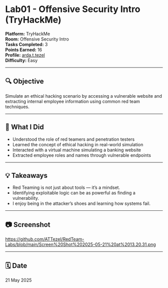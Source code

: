 # Lab01 - Offensive Security Intro (TryHackMe)

**Platform:** TryHackMe  
**Room:** Offensive Security Intro  
**Tasks Completed:** 3  
**Points Earned:** 16  
**Profile:** [arda.t.tezel](https://tryhackme.com/p/arda.t.tezel)  
**Difficulty:** Easy

---

## 🔍 Objective

Simulate an ethical hacking scenario by accessing a vulnerable website and extracting internal employee information using common red team techniques.

---

## 🧠 What I Did

- Understood the role of red teamers and penetration testers
- Learned the concept of ethical hacking in real-world simulation
- Interacted with a virtual machine simulating a banking website
- Extracted employee roles and names through vulnerable endpoints

---

## 💡 Takeaways

- Red Teaming is not just about tools — it’s a mindset.
- Identifying exploitable logic can be as powerful as finding a vulnerability.
- I enjoy being in the attacker’s shoes and learning how systems fail.

---

## 📷 Screenshot

https://github.com/ATTezel/RedTeam-Labs/blob/main/Screen%20Shot%202025-05-21%20at%2013.20.31.png

---

## 🗓️ Date

21 May 2025
